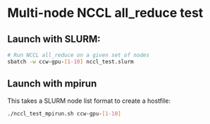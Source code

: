 # Multi-node NCCL all_reduce test

## Launch with SLURM:

```bash
# Run NCCL all_reduce on a given set of nodes
sbatch -w ccw-gpu-[1-10] nccl_test.slurm
```

## Launch with mpirun

This takes a SLURM node list format to create a hostfile:

```bash
./nccl_test_mpirun.sh ccw-gpu-[1-10]
```

